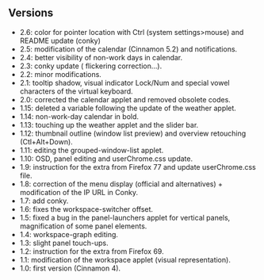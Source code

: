 ## Versions
* 2.6: color for pointer location with Ctrl (system settings>mouse) and README update (conky)
* 2.5: modification of the calendar (Cinnamon 5.2) and notifications.
* 2.4: better visibility of non-work days in calendar.
* 2.3: conky update ( flickering correction…).
* 2.2: minor modifications.
* 2.1: tooltip shadow, visual indicator Lock/Num and special vowel characters of the virtual keyboard.
* 2.0: corrected the calendar applet and removed obsolete codes.
* 1.15: deleted a variable following the update of the weather applet.
* 1.14: non-work-day calendar in bold.
* 1.13: touching up the weather applet and the slider bar.
* 1.12: thumbnail outline (window list preview) and overview retouching (Ctl+Alt+Down).
* 1.11: editing the grouped-window-list applet.
* 1.10: OSD, panel editing and userChrome.css update.
* 1.9: instruction for the extra from Firefox 77 and update userChrome.css file.
* 1.8: correction of the menu display (official and alternatives) + modification of the IP URL in Conky.
* 1.7: add conky.
* 1.6: fixes the workspace-switcher offset.
* 1.5: fixed a bug in the panel-launchers applet for vertical panels, magnification of some panel elements.
* 1.4: workspace-graph editing.
* 1.3: slight panel touch-ups.
* 1.2: instruction for the extra from Firefox 69.
* 1.1: modification of the workspace applet (visual representation).
* 1.0: first version (Cinnamon 4).
